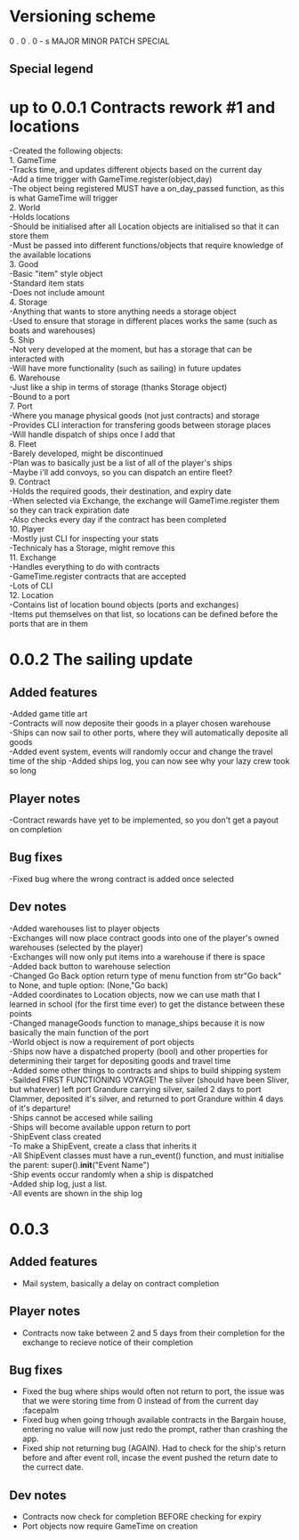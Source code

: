 # Versioning scheme  
  0    .    0    .    0    -    s
MAJOR     MINOR     PATCH    SPECIAL

## Special legend


# up to 0.0.1 Contracts rework #1 and locations
-Created the following objects:  
    1. GameTime  
        -Tracks time, and updates different objects based on the current day  
        -Add a time trigger with GameTime.register(object,day)  
        -The object being registered MUST have a on_day_passed function, as this is what GameTime will trigger  
    2. World  
        -Holds locations  
        -Should be initialised after all Location objects are initialised so that it can store them  
        -Must be passed into different functions/objects that require knowledge of the available locations    
    3. Good  
        -Basic "item" style object  
        -Standard item stats   
        -Does not include amount  
    4. Storage  
        -Anything that wants to store anything needs a storage object  
        -Used to ensure that storage in different places works the same (such as boats and warehouses)  
    5. Ship  
        -Not very developed at the moment, but has a storage that can be interacted with  
        -Will have more functionality (such as sailing) in future updates  
    6. Warehouse  
        -Just like a ship in terms of storage (thanks Storage object)  
        -Bound to a port  
    7. Port  
        -Where you manage physical goods (not just contracts) and storage  
        -Provides CLI interaction for transfering goods between storage places  
        -Will handle dispatch of ships once I add that  
    8. Fleet  
        -Barely developed, might be discontinued  
        -Plan was to basically just be a list of all of the player's ships  
        -Maybe i'll add convoys, so you can dispatch an entire fleet?  
    9. Contract  
        -Holds the required goods, their destination, and expiry date  
        -When selected via Exchange, the exchange will GameTime.register them so they can track expiration date  
        -Also checks every day if the contract has been completed  
    10. Player  
        -Mostly just CLI for inspecting your stats  
        -Technicaly has a Storage, might remove this  
    11. Exchange  
        -Handles everything to do with contracts  
        -GameTime.register contracts that are accepted  
        -Lots of CLI  
    12. Location  
        -Contains list of location bound objects (ports and exchanges)  
        -Items put themselves on that list, so locations can be defined before the ports that are in them  
  
# 0.0.2 The sailing update
## Added features  
-Added game title art  
-Contracts will now deposite their goods in a player chosen warehouse  
-Ships can now sail to other ports, where they will automatically deposite all goods  
-Added event system, events will randomly occur and change the travel time of the ship
-Added ships log, you can now see why your lazy crew took so long

## Player notes  
-Contract rewards have yet to be implemented, so you don't get a payout on completion
  
## Bug fixes
-Fixed bug where the wrong contract is added once selected  
  
## Dev notes  
-Added warehouses list to player objects  
-Exchanges will now place contract goods into one of the player's owned warehouses (selected by the player)  
-Exchanges will now only put items into a warehouse if there is space  
-Added back button to warehouse selection  
-Changed Go Back option return type of menu function from str"Go back" to None, and tuple option: (None,"Go back)  
-Added coordinates to Location objects, now we can use math that I learned in school (for the first time ever) to get the distance between these points  
-Changed manageGoods function to manage_ships because it is now basically the main function of the port  
-World object is now a requirement of port objects  
-Ships now have a dispatched property (bool) and other properties for determining their target for depositing goods and travel time  
-Added some other things to contracts and ships to build shipping system  
-Sailded FIRST FUNCTIONING VOYAGE! The silver (should have been Sliver, but whatever) left port Grandure carrying silver, sailed 2 days to port Clammer, deposited it's silver, and returned to port Grandure within 4 days of it's departure!  
-Ships cannot be accesed while sailing  
-Ships will become available uppon return to port  
-ShipEvent class created  
-To make a ShipEvent, create a class that inherits it  
-All ShipEvent classes must have a run_event() function, and must initialise the parent: super().__init__("Event Name")  
-Ship events occur randomly when a ship is dispatched  
-Added ship log, just a list.  
-All events are shown in the ship log  

# 0.0.3  
## Added features 
 - Mail system, basically a delay on contract completion   
## Player notes  
- Contracts now take between 2 and 5 days from their completion for the exchange to recieve notice of their completion  
## Bug fixes
- Fixed the bug where ships would often not return to port, the issue was that we were storing time from 0 instead of from the current day :facepalm
- Fixed bug when going trhough available contracts in the Bargain house, entering no value will now just redo the prompt, rather than crashing the app.
- Fixed ship not returning bug (AGAIN). Had to check for the ship's return before and after event roll, incase the event pushed the return date to the currect date.
## Dev notes  
- Contracts now check for completion BEFORE checking for expiry
- Port objects now require GameTime on creation
